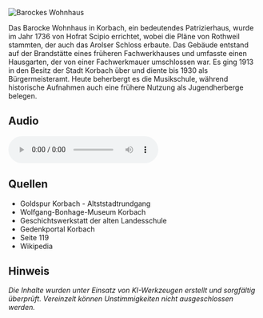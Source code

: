 ![Barockes Wohnhaus](./images/korbach/p15.jpg)

Das Barocke Wohnhaus in Korbach, ein bedeutendes Patrizierhaus, wurde im Jahr 1736 von Hofrat Scipio errichtet, wobei die Pläne von Rothweil stammten, der auch das Arolser Schloss erbaute. Das Gebäude entstand auf der Brandstätte eines früheren Fachwerkhauses und umfasste einen Hausgarten, der von einer Fachwerkmauer umschlossen war. Es ging 1913 in den Besitz der Stadt Korbach über und diente bis 1930 als Bürgermeisteramt. Heute beherbergt es die Musikschule, während historische Aufnahmen auch eine frühere Nutzung als Jugendherberge belegen.

## Audio

<audio controls class="full-width-audio">
  <source src="locales/korbach/de/p15.mp3" type="audio/mpeg">
  Dein Browser unterstützt kein Audioelement.
</audio>

## Quellen

- Goldspur Korbach - Altststadtrundgang
- Wolfgang-Bonhage-Museum Korbach
- Geschichtswerkstatt der alten Landesschule
- Gedenkportal Korbach
- Seite 119
- Wikipedia

## Hinweis

_Die Inhalte wurden unter Einsatz von KI-Werkzeugen erstellt und sorgfältig überprüft. Vereinzelt können Unstimmigkeiten nicht ausgeschlossen werden._